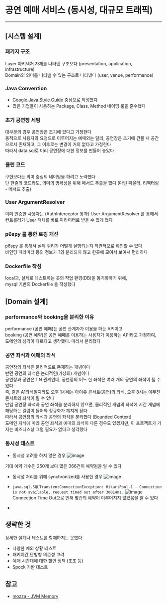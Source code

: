 # 공연 예매 서비스 (동시성, 대규모 트래픽)

---

## [시스템 설계]

### 패키지 구조

Layer 아키텍처 자체를 나타낸 구조보다 (presentation, application, infrastructure)  
Domain의 의미를 나타낼 수 있는 구조로 나타냈다 (user, venue, performance)

### Java Convention

- [Google Java Style Guide](https://google.github.io/styleguide/javaguide.html) 중심으로 작성했다  
- 많은 기업들이 사용하는 Package, Class, Method 네이밍 룰을 준수했다

### 초기 공연장 세팅

대부분의 경우 공연장은 초기에 있다고 가정한다  
동적으로 사용자의 요청으로 이루어지는 예매와는 달리, 공연장은 초기에 건물 내 공간으로서 존재하고, 그 이후로는 변경이 거의 없다고 가정한다  
따라서 data.sql로 미리 공연장에 대한 정보를 만들어 놓았다  

### 클린 코드

구현보다는 의미 중심의 네이밍을 하려고 노력했다  
단 한줄의 코드라도, 의미의 명확성을 위해 메서드 추출을 했다
(마틴 파울러, 리펙터링 - 메서드 추출)

###  User ArgumentResolver

이미 인증한 사용자는 (AuthInterceptor 통과) User ArgumentResolver 를 통해서   
컨트롤러가 User 객체를 바로 파라미터로 받을 수 있게 했다 

### p6spy 를 통한 로깅 개선

p6spy 를 통해서 실제 쿼리가 어떻게 실행되는지 직관적으로 확인할 수 있다  
바인딩 파라미터 등의 정보가 ?와 분리되지 않고 한곳에 모여서 보여서 편리하다

###  Dockerfile 작성
local과, 실제로 테스트하는 곳의 작업 환경(DB)을 동기화하기 위해,  
mysql 기반의 Dockerfile 을 작성했다


## [Domain 설계]

###  performance와 booking을 분리한 이유

performance (공연 예매)는 공연 관계자가 이용을 하는 API이고  
booking (공연 예약)은 공연 예매를 이용하는 사용자가 이용하는 API라고 가정하여,  
도메인의 성격이 다르다고 생각했다. 따라서 분리했다


### **공연 좌석**과 **예매의 좌석**

공연장의 좌석은 물리적으로 존재하는 개념이다  
반면 공연의 좌석은 논리적인(가상의) 개념이다  
공연장과 공연은 1:N 관계인데, 공연장의 어느 한 좌석은 여러 개의 공연의 좌석이 될 수 있다  
즉, 같은 A1좌석일지라도 오후 1시에는 아이유 콘서트(공연)의 좌석, 오후 8시는 이무진 콘서트의 좌석이 될 수 있다  
만일 공연장 좌석과 공연 좌석을 분리하지 않으면, 물리적인 개념의 좌석에 시간 개념에 해당하는 컬럼이 들어와 정규화가 꺠지게 된다  
따라서 공연장의 좌석과 공연의 좌석을 분리했다 (Bounded Context)  
도메인 지식에 따라 공연 좌석과 예매의 좌석이 다른 경우도 있겠지만, 이 프로젝트가 가지는 비즈니스상 그럴 필요가 없다고 생각했다  


### 동시성 테스트

- 동시성 고려를 하지 않은 경우
  ![image](https://github.com/progress0407/progress0407/assets/66164361/147d78b3-1a04-4772-8b81-d16df1bd8b59)

기대 예약 개수인 250개 보다 많은 366건이 예약됨을 알 수 있다

- 동시성 처리를 위해 synchronized를 사용한 경우
![image](https://github.com/progress0407/progress0407.github.io/assets/66164361/160d298f-9b2d-4fd2-a864-ce2c79ad65b2)
- `java.sql.SQLTransientConnectionException: HikariPool-1 - Connection is not available, request timed out after 30014ms.`
![image](https://github.com/progress0407/progress0407/assets/66164361/9afa3829-1217-42da-9912-a116e6169743)
Connection Time Out으로 인해 몇건의 예약이 이루어지지 않았음을 알 수 있다

- 

## 생략한 것

상세한 설계나 테스트를 함께하지는 못했다

- 다양한 예외 상황 테스트
- 패키지간 단방향 의존성 고려
- 예매 시간대에 대한 할인 정책 (조조 등)
- Spock 기반 테스트

## 참고

- [mozza - JVM Memory](https://medium.com/numble-it/jvm-%EB%A9%94%EB%AA%A8%EB%A6%AC-%EA%B4%80%EB%A6%AC-57a97c1f3a82)
